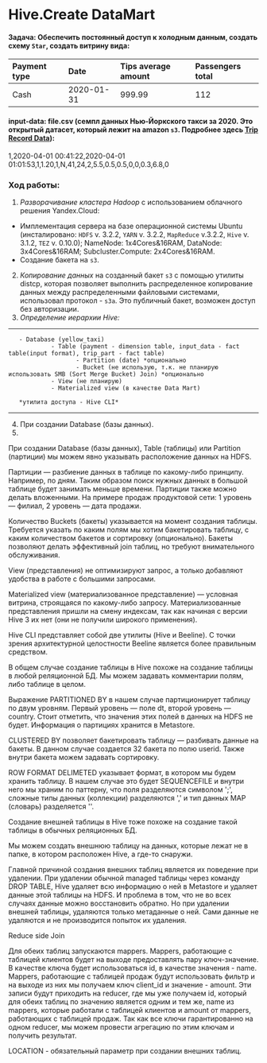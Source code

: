 # Hive.Create DataMart

#### Задача: Обеспечить постоянный доступ к холодным данным, создать схему `Star`, создать витрину вида:

| Payment type | Date |	Tips average amount | Passengers total |
| :------------| :--- | :------------------ | :--------------- |
|Cash|	2020-01-31|	999.99|	112|

#### input-data: file.csv (семпл данных Нью-Йоркского такси за 2020. Это открытый датасет, который лежит на amazon `s3`. Подробнее здесь [Trip Record Data][1]):
1,2020-04-01 00:41:22,2020-04-01 01:01:53,1,1.20,1,N,41,24,2,5.5,0.5,0.5,0,0,0.3,6.8,0

### Ход работы:
1. _Разворачивание кластера Hadoop_ с использованием облачного решения Yandex.Cloud:
  - Имплементация сервера на базе операционной системы Ubuntu (инсталировано: `HDFS` v. 3.2.2, `YARN` v. 3.2.2, `MapReduce` v.3.2.2, `Hive` v. 3.1.2, `TEZ` v. 0.10.0);
    NameNode: 1x4Cores&16RAM, DataNode: 3x4Cores&16RAM; Subcluster.Compute: 2x4Cores&16RAM.
  - Создание бакета на `s3`.
2. *Копирование данных* на созданный бакет `s3` с помощью утилиты distcp, которая позволяет выполнить распределенное копирование данных между распределенными файловыми системами, использовал протокол - `s3a`. Это публичный бакет, возможен доступ без авторизации.
3. *Определение иерархии Hive:*
---
       - Database (yellow_taxi)
                - Table (payment - dimension table, input_data - fact table(input format), trip_part - fact table) 
                       - Partition (date) *опционально
                       - Bucket (не использую, т.к. не планирую использовать SMB (Sort Merge Bucket) Join) *опционально         
                - View (не планирую)
                - Materialized view (в качестве Data Mart)
                
       *утилита доступа - Hive CLI*
---
4. При создании Database (базы данных).
5. 
      
При создании Database (базы данных), Table (таблицы) или Partition (партиции) мы можем явно указывать расположение данных на HDFS.

Партиции — разбиение данных в таблице по какому-либо принципу. Например, по дням. Таким образом поиск нужных данных в большой таблице будет занимать меньше времени. Партиции также можно делать вложенными. На примере продаж продуктовой сети: 1 уровень — филиал,  2 уровень — дата продажи. 

Количество Buckets (бакеты) указывается на момент создания таблицы. Требуется указать по каким полям мы хотим бакетировать таблицу, с каким количеством бакетов и сортировку (опционально). Бакеты позволяют делать эффективный join таблиц, но требуют внимательного обслуживания. 

View (представления) не оптимизируют запрос, а только добавляют удобства в работе с большими запросами.

Materialized view (материализованное представление) — условная витрина, строящаяся по какому-либо запросу. Материализованные представления пришли на смену индексам, так как начиная с версии Hive 3 их нет (они не получили широкого применения).  

Hive CLI представляет собой две утилиты (Hive и Beeline). С точки зрения архитектурной целостности Beeline является более правильным средством.  

В общем случае создание таблицы в Hive похоже на создание таблицы в любой реляционной БД. Мы можем задавать комментарии полям, либо таблице в целом. 

Выражение PARTITIONED BY в нашем случае партиционирует таблицу по двум уровням. Первый уровень — поле dt, второй уровень — country. Стоит отметить, что значения этих полей в данных на HDFS не будет. Информация о партициях хранится в Metastore.

CLUSTERED BY позволяет бакетировать таблицу — разбивать данные на бакеты. В данном случае создается 32 бакета по полю userid. Также внутри бакета можем задавать сортировку.

ROW FORMAT DELIMETED указывает формат, в котором мы будем хранить таблицу. В нашем случае это будет SEQUENCEFILE и внутри него мы храним по паттерну, что поля разделяются символом ';', сложные типы данных (коллекции) разделяются ',' и тип данных MAP (словарь) разделяется '\'.

Создание внешней таблицы в Hive тоже похоже на создание такой таблицы в обычных реляционных БД.

Мы можем создать внешнюю таблицу на данных, которые лежат не в папке, в котором расположен Hive, а где-то снаружи.

Главной причиной создания внешних таблиц является их поведение при удалении. При удалении обычной managed таблицы через команду DROP TABLE, Hive удаляет всю информацию о ней в Metastore и удаляет данные этой таблицы на HDFS. И проблема в том, что не во всех случаях данные можно восстановить обратно. Но при удалении внешней таблицы, удаляются только метаданные о ней. Сами данные не удаляются и не производится попыток их удаления. 

Reduce side Join

Для обеих таблиц запускаются mappers. Mappers, работающие с таблицей клиентов будет на выходе предоставлять пару ключ-значение. В качестве ключа будет использоваться id, в качестве значения - name. Mappers, работающие с таблицей продаж будут использовать фильтр и на выходе из них мы получаем ключ client_id и значение - amount. Эти записи будут приходить на reducer, где мы уже получаем id, который для обеих таблиц по значению является одним и тем же, name из mappers, которые работали с таблицей клиентов и amount от mappers, работающих с таблицей продаж. Так как все ключи гарантированно на одном reducer, мы можем провести агрегацию по этим ключам и получить результат. 

LOCATION - обязательный параметр при создании внешних таблиц.  


[1]:https://registry.opendata.aws/nyc-tlc-trip-records-pds/
